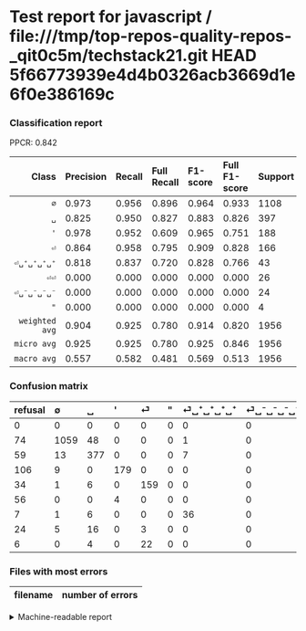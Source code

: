 # Test report for javascript / file:///tmp/top-repos-quality-repos-_qit0c5m/techstack21.git HEAD 5f66773939e4d4b0326acb3669d1e6f0e386169c

### Classification report

PPCR: 0.842

| Class | Precision | Recall | Full Recall | F1-score | Full F1-score | Support | Full Support | PPCR |
|------:|:----------|:-------|:------------|:---------|:---------|:--------|:-------------|:-----|
| `∅` | 0.973| 0.956| 0.896| 0.964| 0.933| 1108| 1182| 0.937 |
| `␣` | 0.825| 0.950| 0.827| 0.883| 0.826| 397| 456| 0.871 |
| `'` | 0.978| 0.952| 0.609| 0.965| 0.751| 188| 294| 0.639 |
| `⏎` | 0.864| 0.958| 0.795| 0.909| 0.828| 166| 200| 0.830 |
| `⏎␣⁺␣⁺␣⁺␣⁺` | 0.818| 0.837| 0.720| 0.828| 0.766| 43| 50| 0.860 |
| `⏎⏎` | 0.000| 0.000| 0.000| 0.000| 0.000| 26| 32| 0.812 |
| `⏎␣⁻␣⁻␣⁻␣⁻` | 0.000| 0.000| 0.000| 0.000| 0.000| 24| 48| 0.500 |
| `"` | 0.000| 0.000| 0.000| 0.000| 0.000| 4| 60| 0.067 |
| `weighted avg` | 0.904| 0.925| 0.780| 0.914| 0.820| 1956| 2322| 0.842 |
| `micro avg` | 0.925| 0.925| 0.780| 0.925| 0.846| 1956| 2322| 0.842 |
| `macro avg` | 0.557| 0.582| 0.481| 0.569| 0.513| 1956| 2322| 0.842 |

### Confusion matrix

|refusal|  ∅| ␣| '| ⏎| "| ⏎␣⁺␣⁺␣⁺␣⁺| ⏎␣⁻␣⁻␣⁻␣⁻| ⏎⏎| 
|:---|:---|:---|:---|:---|:---|:---|:---|:---|
|0 |0 |0 |0 |0 |0 |0 |0 |0 |
|74 |1059 |48 |0 |0 |0 |1 |0 |0 |
|59 |13 |377 |0 |0 |0 |7 |0 |0 |
|106 |9 |0 |179 |0 |0 |0 |0 |0 |
|34 |1 |6 |0 |159 |0 |0 |0 |0 |
|56 |0 |0 |4 |0 |0 |0 |0 |0 |
|7 |1 |6 |0 |0 |0 |36 |0 |0 |
|24 |5 |16 |0 |3 |0 |0 |0 |0 |
|6 |0 |4 |0 |22 |0 |0 |0 |0 |

### Files with most errors

| filename | number of errors|
|:----:|:-----|

<details>
    <summary>Machine-readable report</summary>
```json
{
  "cl_report": {"\"": {"f1-score": 0.0, "precision": 0.0, "recall": 0.0, "support": 4}, "\u0027": {"f1-score": 0.9649595687331537, "precision": 0.9781420765027322, "recall": 0.9521276595744681, "support": 188}, "macro avg": {"f1-score": 0.5685627574728389, "precision": 0.5573431516384084, "recall": 0.5815708283416631, "support": 1956}, "micro avg": {"f1-score": 0.9253578732106339, "precision": 0.9253578732106339, "recall": 0.9253578732106339, "support": 1956}, "weighted avg": {"f1-score": 0.9135885236536155, "precision": 0.9041351609297862, "recall": 0.9253578732106339, "support": 1956}, "\u2205": {"f1-score": 0.96448087431694, "precision": 0.9733455882352942, "recall": 0.9557761732851986, "support": 1108}, "\u23ce": {"f1-score": 0.9085714285714285, "precision": 0.8641304347826086, "recall": 0.9578313253012049, "support": 166}, "\u23ce\u23ce": {"f1-score": 0.0, "precision": 0.0, "recall": 0.0, "support": 26}, "\u23ce\u2423\u207a\u2423\u207a\u2423\u207a\u2423\u207a": {"f1-score": 0.8275862068965518, "precision": 0.8181818181818182, "recall": 0.8372093023255814, "support": 43}, "\u23ce\u2423\u207b\u2423\u207b\u2423\u207b\u2423\u207b": {"f1-score": 0.0, "precision": 0.0, "recall": 0.0, "support": 24}, "\u2423": {"f1-score": 0.882903981264637, "precision": 0.824945295404814, "recall": 0.9496221662468514, "support": 397}},
  "cl_report_full": {"\"": {"f1-score": 0.0, "precision": 0.0, "recall": 0.0, "support": 60}, "\u0027": {"f1-score": 0.7505241090146749, "precision": 0.9781420765027322, "recall": 0.608843537414966, "support": 294}, "macro avg": {"f1-score": 0.5129368816681892, "precision": 0.5573431516384084, "recall": 0.48081712620928685, "support": 2322}, "micro avg": {"f1-score": 0.8461898083216457, "precision": 0.9253578732106339, "recall": 0.7795004306632214, "support": 2322}, "weighted avg": {"f1-score": 0.8199900514220029, "precision": 0.8733757486460503, "recall": 0.7795004306632214, "support": 2322}, "\u2205": {"f1-score": 0.9330396475770926, "precision": 0.9733455882352942, "recall": 0.8959390862944162, "support": 1182}, "\u23ce": {"f1-score": 0.8281249999999999, "precision": 0.8641304347826086, "recall": 0.795, "support": 200}, "\u23ce\u23ce": {"f1-score": 0.0, "precision": 0.0, "recall": 0.0, "support": 32}, "\u23ce\u2423\u207a\u2423\u207a\u2423\u207a\u2423\u207a": {"f1-score": 0.7659574468085107, "precision": 0.8181818181818182, "recall": 0.72, "support": 50}, "\u23ce\u2423\u207b\u2423\u207b\u2423\u207b\u2423\u207b": {"f1-score": 0.0, "precision": 0.0, "recall": 0.0, "support": 48}, "\u2423": {"f1-score": 0.8258488499452354, "precision": 0.824945295404814, "recall": 0.8267543859649122, "support": 456}},
  "ppcr": 0.8423772609819121
}
```
</details>
